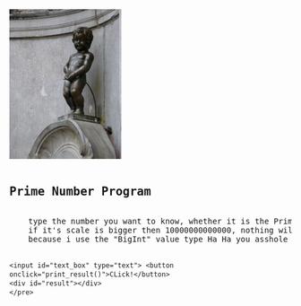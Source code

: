 <!DOCTYPE html>
<html lang="en">
<head>
    <meta charset="UTF-8">
    <title>Document</title>
    <link rel="stylesheet" type="text/css" href="./style.css">
    <script src="script.js"></script>
</head>
<body>
    <img src="peedboy(2).jpg" alt="peedboy" width="200">
    <pre><h2>Prime Number Program</h2>
    type the number you want to know, whether it is the Prime number or not.
    if it's scale is bigger then 10000000000000, nothing will be happened
    because i use the "BigInt" value type Ha Ha you asshole

    <input id="text_box" type="text"> <button onclick="print_result()">CLick!</button>
    <div id="result"></div>
    </pre>

</body>
</html>
